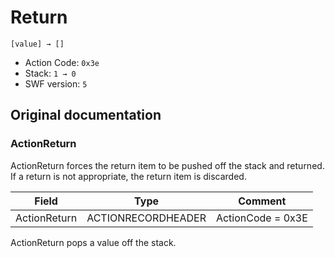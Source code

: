 # Return

```
[value] → []
```

- Action Code: `0x3e`
- Stack: `1 → 0`
- SWF version: `5`

## Original documentation

### ActionReturn

ActionReturn forces the return item to be pushed off the stack and returned. If a return is not appropriate, the
return item is discarded.

| Field               | Type               | Comment                        |
|---------------------|--------------------|--------------------------------|
| ActionReturn        | ACTIONRECORDHEADER | ActionCode = 0x3E              |

ActionReturn pops a value off the stack.
